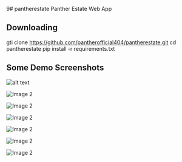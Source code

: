 9# pantherestate
Panther Estate Web App

## Downloading
gti clone https://github.com/pantherofficial404/pantherestate.git
cd pantherestate
pip install -r requirements.txt

## Some Demo Screenshots
![alt text](https://github.com/pantherofficial404/pantherestate/blob/master/images/Screenshot%20from%202019-04-13%2008-19-58.png)

![Image 2](https://github.com/pantherofficial404/pantherestate/blob/master/images/Screenshot%20from%202019-04-13%2008-20-03.png)

![Image 2](https://github.com/pantherofficial404/pantherestate/blob/master/images/Screenshot%20from%202019-04-13%2008-20-09.png)

![Image 2](https://github.com/pantherofficial404/pantherestate/blob/master/images/Screenshot%20from%202019-04-13%2008-20-16.png)

![Image 2](https://github.com/pantherofficial404/pantherestate/blob/master/images/Screenshot%20from%202019-04-13%2008-20-28.png)

![Image 2](https://github.com/pantherofficial404/pantherestate/blob/master/images/Screenshot%20from%202019-04-13%2008-20-42.png)

![Image 2](https://github.com/pantherofficial404/pantherestate/blob/master/images/Screenshot%20from%202019-04-13%2008-20-46.png)

